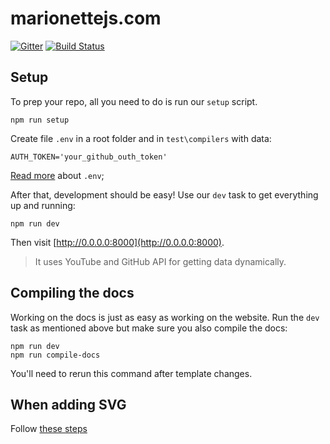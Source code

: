 marionettejs.com
================

[![Gitter](https://badges.gitter.im/Join%20Chat.svg)](https://gitter.im/marionettejs/marionettejs.com?utm_source=badge&utm_medium=badge&utm_campaign=pr-badge&utm_content=badge)
[![Build Status](https://travis-ci.org/marionettejs/marionettejs.com.svg?branch=master)](https://travis-ci.org/marionettejs/marionettejs.com)

## Setup

To prep your repo, all you need to do is run our `setup` script.

    npm run setup
 
Create file `.env` in a root folder and in `test\compilers` with data:

```
AUTH_TOKEN='your_github_outh_token'
```
[Read more](https://github.com/motdotla/dotenv) about `.env`; 

After that, development should be easy! Use our `dev` task to get everything up and running:

    npm run dev

Then visit [http://0.0.0.0:8000](http://0.0.0.0:8000).

> It uses YouTube and GitHub API for getting data dynamically.

## Compiling the docs

Working on the docs is just as easy as working on the website. Run the `dev` task as mentioned above but make sure you also compile the docs:

    npm run dev
    npm run compile-docs

You'll need to rerun this command after template changes.

## When adding SVG

Follow [these steps](./svg-steps.md)
